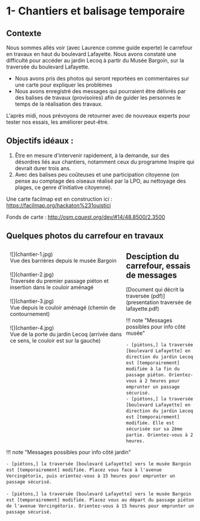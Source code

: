 # 1- Chantiers et balisage temporaire

##  Contexte

Nous sommes allés voir (avec Laurence comme guide experte) le carrefour en travaux en haut du boulevard Lafayette. Nous avons constaté une difficulté pour accéder au jardin Lecoq à partir du Musée Bargoin, sur la traversée du boulevard Lafayette.

- Nous avons pris des photos qui seront reportées en commentaires sur une carte pour expliquer les problèmes
- Nous avons enregistré des messages qui pourraient être délivrés par des balises de travaux (provisoires) afin de guider les personnes le temps de la réalisation des travaux.

L'après midi, nous prévoyons de retourner avec de nouveaux experts pour tester  nos essais, les améliorer peut-être.

## Objectifs idéaux :

1. Être en mesure d'intervenir rapidement, à la demande, sur des désordres liés aux chantiers, notamment ceux du programme Inspire qui devrait durer trois ans.
2. Avec des balises peu coûteuses et une participation citoyenne (on pense au comptage des oiseaux réalisé par la LPO, au nettoyage des plages, ce genre d'initiative citoyenne).

Une carte facilmap est en construction ici : <https://facilmap.org/hackaton%231ouistici>

Fonds de carte : <http://osm.cquest.org/dev/#14/48.8500/2.3500> 

## Quelques photos du carrefour en travaux

<a href="../chantier-1.jpg">
<figure markdown style="float:left;margin:10px;width:300px">
  ![](chantier-1.jpg)
  <figcaption>Vue des barrières depuis le musée Bargoin</figcaption>
</figure>
</a>
<a href="../chantier-2.jpg">
<figure markdown style="float:left;margin:10px;width:300px">
  ![](chantier-2.jpg)
  <figcaption>Traversée du premier passage piéton et insertion dans le couloir aménagé</figcaption>
</figure>
</a>
<a href="../chantier-3.jpg">
<figure markdown style="float:left;margin:10px;width:300px">
  ![](chantier-3.jpg)
  <figcaption>Vue depuis le couloir aménagé (chemin de contournement)</figcaption>
</figure>
</a>
<a href="../chantier-4.jpg">
<figure markdown style="float:left;margin:10px;width:300px">
  ![](chantier-4.jpg)
  <figcaption>Vue de la porte du jardin Lecoq (arrivée dans ce sens, le couloir est sur la gauche)</figcaption>
</figure>
</a>

## Desciption du carrefour, essais de messages

[Document qui décrit la traversée (pdf)](presentation traversée de lafayette.pdf)

!!! note "Messages possibles pour info côté musée"

    - [piétons,] la traversée [boulevard Lafayette] en direction du jardin Lecoq est [temporairement] modifiée à la fin du passage piéton. Orientez-vous à 2 heures pour emprunter un passage sécurisé.
    - [piétons,] la traversée [boulevard Lafayette] en direction du jardin Lecoq est [temporairement] modifiée. Elle est sécurisée sur sa 2ème partie. Orientez-vous à 2 heures.


!!! note "Messages possibles pour info côté jardin"

    - [piétons,] la traversée [boulevard Lafayette] vers le musée Bargoin est [temporairement] modifiée. Placez vous face à l'avenue Vercingétorix, puis orientez-vous à 15 heures pour emprunter un passage sécurisé.

    - [piétons,] la traversée [boulevard Lafayette] vers le musée Bargoin est [temporairement] modifiée. Placez vous au départ du passage piéton de l'avenue Vercingétorix. Orientez-vous à 15 heures pour emprunter un passage sécurisé.
